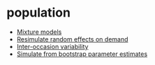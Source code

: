 # population

- [Mixture models](mixture.md)
- [Resimulate random effects on demand](simeta.md)
- [Inter-occasion variability](iov.md)
- [Simulate from bootstrap parameter estimates](bootstrap.md)

